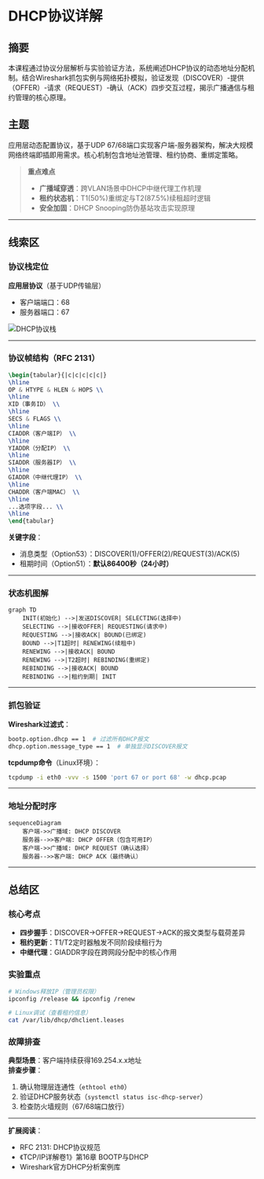 # DHCP协议详解

## 摘要  
本课程通过协议分层解析与实验验证方法，系统阐述DHCP协议的动态地址分配机制。结合Wireshark抓包实例与网络拓扑模拟，验证发现（DISCOVER）-提供（OFFER）-请求（REQUEST）-确认（ACK）四步交互过程，揭示广播通信与租约管理的核心原理。

## 主题  
应用层动态配置协议，基于UDP 67/68端口实现客户端-服务器架构，解决大规模网络终端即插即用需求。核心机制包含地址池管理、租约协商、重绑定策略。

> **重点难点**  
> - **广播域穿透**：跨VLAN场景中DHCP中继代理工作机理  
> - **租约状态机**：T1(50%)重绑定与T2(87.5%)续租超时逻辑  
> - **安全加固**：DHCP Snooping防伪基站攻击实现原理  

---

## 线索区  

### 协议栈定位  
**应用层协议**（基于UDP传输层）  
- 客户端端口：68  
- 服务器端口：67  

![DHCP协议栈](https://via.placeholder.com/400x100.png?text=Application[DHCP]-Transport[UDP]-Network[IP]-Link[Ethernet])

---

### 协议帧结构（RFC 2131）  
```latex
\begin{tabular}{|c|c|c|c|c|}
\hline
OP & HTYPE & HLEN & HOPS \\ 
\hline
XID（事务ID） \\ 
\hline
SECS & FLAGS \\ 
\hline
CIADDR（客户端IP） \\ 
\hline
YIADDR（分配IP） \\ 
\hline
SIADDR（服务器IP） \\ 
\hline
GIADDR（中继代理IP） \\ 
\hline
CHADDR（客户端MAC） \\ 
\hline
...选项字段... \\
\hline
\end{tabular}
```
**关键字段**：  
- 消息类型（Option53）：DISCOVER(1)/OFFER(2)/REQUEST(3)/ACK(5)  
- 租期时间（Option51）：**默认86400秒（24小时）**

---

### 状态机图解  
```mermaid
graph TD
    INIT(初始化) -->|发送DISCOVER| SELECTING(选择中)
    SELECTING -->|接收OFFER| REQUESTING(请求中)
    REQUESTING -->|接收ACK| BOUND(已绑定)
    BOUND -->|T1超时| RENEWING(续租中)
    RENEWING -->|接收ACK| BOUND
    RENEWING -->|T2超时| REBINDING(重绑定)
    REBINDING -->|接收ACK| BOUND
    REBINDING -->|租约到期| INIT
```

---

### 抓包验证  
**Wireshark过滤式**：  
```bash
bootp.option.dhcp == 1  # 过滤所有DHCP报文
dhcp.option.message_type == 1  # 单独显示DISCOVER报文
```

**tcpdump命令**（Linux环境）：  
```bash
tcpdump -i eth0 -vvv -s 1500 'port 67 or port 68' -w dhcp.pcap
```

---

### 地址分配时序  
```mermaid
sequenceDiagram
    客户端->>广播域: DHCP DISCOVER
    服务器-->>客户端: DHCP OFFER（包含可用IP）
    客户端->>广播域: DHCP REQUEST（确认选择）
    服务器-->>客户端: DHCP ACK（最终确认）
```

---

## 总结区  

### 核心考点  
- **四步握手**：DISCOVER→OFFER→REQUEST→ACK的报文类型与载荷差异  
- **租约更新**：T1/T2定时器触发不同阶段续租行为  
- **中继代理**：GIADDR字段在跨网段分配中的核心作用  

### 实验重点  
```bash
# Windows释放IP（管理员权限）
ipconfig /release && ipconfig /renew

# Linux调试（查看租约信息）
cat /var/lib/dhcp/dhclient.leases
```

### 故障排查  
**典型场景**：客户端持续获得169.254.x.x地址  
**排查步骤**：  
1. 确认物理层连通性（`ethtool eth0`）  
2. 验证DHCP服务状态（`systemctl status isc-dhcp-server`）  
3. 检查防火墙规则（67/68端口放行）  

---

**扩展阅读**：  
- RFC 2131: DHCP协议规范  
- 《TCP/IP详解卷1》第16章 BOOTP与DHCP  
- Wireshark官方DHCP分析案例库